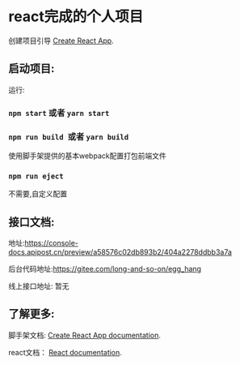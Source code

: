 # react完成的个人项目

创建项目引导 [Create React App](https://github.com/facebook/create-react-app).

## 启动项目:

运行:

### `npm start` 或者 `yarn start`



### `npm run build `或者 `yarn build`

使用脚手架提供的基本webpack配置打包前端文件

### `npm run eject`

不需要,自定义配置

## 接口文档:

地址:https://console-docs.apipost.cn/preview/a58576c02db893b2/404a2278ddbb3a7a

后台代码地址:https://gitee.com/long-and-so-on/egg_hang

线上接口地址: 暂无

## 了解更多:

脚手架文档: [Create React App documentation](https://facebook.github.io/create-react-app/docs/getting-started).

react文档： [React documentation](https://reactjs.org/).
